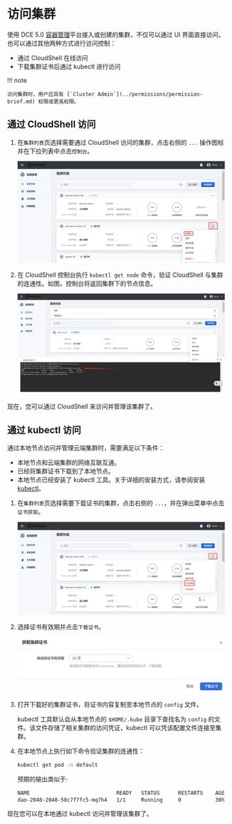 # 访问集群

使用 DCE 5.0 [容器管理](../../intro/what.md)平台接入或创建的集群，不仅可以通过 UI 界面直接访问，也可以通过其他两种方式进行访问控制：

- 通过 CloudShell 在线访问
- 下载集群证书后通过 kubectl 进行访问

!!! note
  
    访问集群时，用户应具有 [`Cluster Admin`](../permissions/permission-brief.md) 权限或更高权限。

## 通过 CloudShell 访问

1. 在`集群列表`页选择需要通过 CloudShell 访问的集群，点击右侧的 `...` 操作图标并在下拉列表中点击`控制台`。

    ![调用 CloudShell 控制台](../../images/access-cloudshell.png)

2. 在 CloudShell 控制台执行 `kubectl get node` 命令，验证 CloudShell 与集群的连通性。如图，控制台将返回集群下的节点信息。

    ![验证连通性](../../images/access-get-node.png)

现在，您可以通过 CloudShell 来访问并管理该集群了。

## 通过 kubectl 访问

通过本地节点访问并管理云端集群时，需要满足以下条件：

- 本地节点和云端集群的网络互联互通。
- 已经将集群证书下载到了本地节点。
- 本地节点已经安装了 kubectl 工具。关于详细的安装方式，请参阅安装 [kubectl](https://kubernetes.io/zh-cn/docs/tasks/tools/)。

1. 在`集群列表`页选择需要下载证书的集群，点击右侧的 `...`，并在弹出菜单中点击`证书获取`。

    ![进入下载证书页面](../../images/access-get-cert.png)

2. 选择证书有效期并点击`下载证书`。

    ![下载证书](../../images/access-download-cert.png)

3. 打开下载好的集群证书，将证书内容复制至本地节点的 `config` 文件。

    kubectl 工具默认会从本地节点的 `$HOME/.kube` 目录下查找名为 `config` 的文件。该文件存储了相关集群的访问凭证，kubectl 可以凭该配置文件连接至集群。

4. 在本地节点上执行如下命令验证集群的连通性：

    ```sh
    kubectl get pod -n default
    ```

    预期的输出类似于:

    ```none
    NAME                            READY   STATUS      RESTARTS    AGE
    dao-2048-2048-58c7f7fc5-mq7h4   1/1     Running     0           30h
    ```

现在您可以在本地通过 kubectl 访问并管理该集群了。
